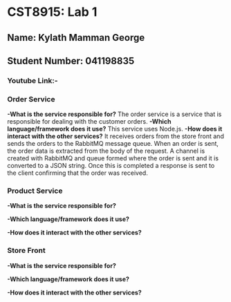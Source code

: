 # CST8915: Lab 1

## Name: Kylath Mamman George

## Student Number: 041198835

### Youtube Link:-

### Order Service

**-What is the service responsible for?**
The order service is a service that is responsible for dealing with the customer orders.
**-Which language/framework does it use?**
This service uses Node.js.
**-How does it interact with the other services?**
It receives orders from the store front and sends the orders to the RabbitMQ message queue. When an order is sent, the order data is extracted from the body of the request. A channel is created with RabbitMQ and queue formed where the order is sent and it is converted to a JSON string. Once this is completed a response is sent to the client confirming that the order was received.

### Product Service

**-What is the service responsible for?**

**-Which language/framework does it use?**

**-How does it interact with the other services?**

### Store Front

**-What is the service responsible for?**

**-Which language/framework does it use?**

**-How does it interact with the other services?**
